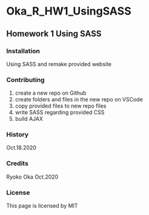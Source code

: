# Oka_R_HW1_UsingSASS

## Homework 1 Using SASS

### Installation
Using SASS and remake provided website

### Contributing
1. create a new repo on Github
2. create folders and files in the new repo on VSCode
3. copy provided files to new repo files
4. write SASS regarding provided CSS
5. build AJAX

### History
Oct.18.2020

### Credits
Ryoko Oka Oct.2020

### License
This page is licensed by MIT

